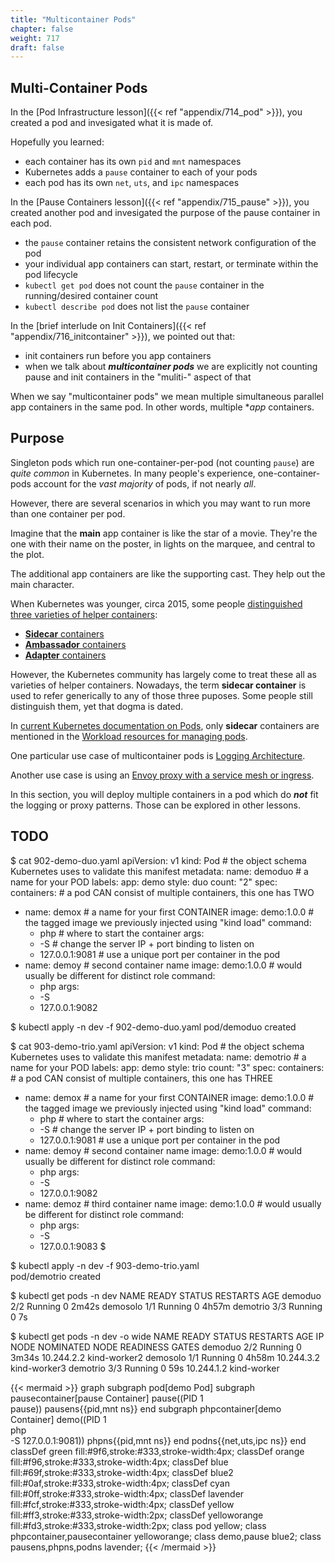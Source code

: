 ```yaml
---
title: "Multicontainer Pods"
chapter: false
weight: 717
draft: false
---
```


## Multi-Container Pods

In the [Pod Infrastructure lesson]({{< ref "appendix/714_pod" >}}), you created a pod and invesigated what it is made of.

Hopefully you learned:
- each container has its own `pid` and `mnt` namespaces
- Kubernetes adds a `pause` container to each of your pods
- each pod has its own `net`, `uts`, and `ipc` namespaces

In the [Pause Containers lesson]({{< ref "appendix/715_pause" >}}), you created another pod and invesigated the purpose of the pause container in each pod.
- the `pause` container retains the consistent network configuration of the pod
- your individual app containers can start, restart, or terminate within the pod lifecycle
- `kubectl get pod` does not count the `pause` container in the running/desired container count
- `kubectl describe pod` does not list the `pause` container

In the [brief interlude on Init Containers]({{< ref "appendix/716_initcontainer" >}}), we pointed out that:
- init containers run before you app containers
- when we talk about ***multicontainer pods*** we are explicitly not counting pause and init containers in the "muliti-" aspect of that

When we say "multicontainer pods" we mean multiple simultaneous parallel app containers in the same pod.
In other words, multiple **app* containers.

## Purpose

Singleton pods which run one-container-per-pod (not counting `pause`) are *quite common* in Kubernetes.
In many people's experience, one-container-pods account for the *vast majority* of pods, if not nearly *all*.

However, there are several scenarios in which you may want to run more than one container per pod.

Imagine that the **main** app container is like the star of a movie. 
They're the one with their name on the poster, in lights on the marquee, and central to the plot.

The additional app containers are like the supporting cast. They help out the main character.

When Kubernetes was younger, circa 2015, some people [distinguished three varieties of helper containers](https://kubernetes.io/blog/2015/06/the-distributed-system-toolkit-patterns/):
- [**Sidecar** containers](https://kubernetes.io/blog/2015/06/the-distributed-system-toolkit-patterns/#example-1-sidecar-containers)
- [**Ambassador** containers](https://kubernetes.io/blog/2015/06/the-distributed-system-toolkit-patterns/#example-2-ambassador-containers)
- [**Adapter** containers](https://kubernetes.io/blog/2015/06/the-distributed-system-toolkit-patterns/#example-3-adapter-containers)

However, the Kubernetes community has largely come to treat these all as varieties of helper containers.
Nowadays, the term **sidecar container** is used to refer generically to any of those three puposes.
Some people still distinguish them, yet that dogma is dated.

In [current Kubernetes documentation on Pods](https://kubernetes.io/docs/concepts/workloads/pods/),
only **sidecar** containers are mentioned in the [Workload resources for managing pods](https://kubernetes.io/docs/concepts/workloads/pods/#workload-resources-for-managing-pods).

One particular use case of multicontainer pods is
[Logging Architecture](https://kubernetes.io/docs/concepts/cluster-administration/logging/).

Another use case is using an [Envoy proxy with a service mesh or ingress](https://www.envoyproxy.io).

In this section, you will deploy multiple containers in a pod which do ***not*** fit the logging or proxy patterns. 
Those can be explored in other lessons.

## TODO

$ cat 902-demo-duo.yaml 
apiVersion: v1
kind: Pod                    # the object schema Kubernetes uses to validate this manifest
metadata:
  name: demoduo             # a name for your POD
  labels:
    app: demo
    style: duo
    count: "2"
spec:
  containers:                # a pod CAN consist of multiple containers, this one has TWO
  - name: demox              # a name for your first CONTAINER
    image: demo:1.0.0        # the tagged image we previously injected using "kind load"
    command:
    - php                    # where to start the container
    args:
    - -S                     # change the server IP + port binding to listen on
    - 127.0.0.1:9081         # use a unique port per container in the pod
  - name: demoy              # second container name
    image: demo:1.0.0        # would usually be different for distinct role
    command:
    - php
    args:
    - -S
    - 127.0.0.1:9082

$ kubectl apply -n dev -f 902-demo-duo.yaml 
pod/demoduo created

$ cat 903-demo-trio.yaml 
apiVersion: v1
kind: Pod                    # the object schema Kubernetes uses to validate this manifest
metadata:
  name: demotrio            # a name for your POD
  labels:
    app: demo
    style: trio
    count: "3"
spec:
  containers:                # a pod CAN consist of multiple containers, this one has THREE
  - name: demox              # a name for your first CONTAINER
    image: demo:1.0.0        # the tagged image we previously injected using "kind load"
    command:
    - php                    # where to start the container
    args:
    - -S                     # change the server IP + port binding to listen on
    - 127.0.0.1:9081         # use a unique port per container in the pod
  - name: demoy              # second container name
    image: demo:1.0.0        # would usually be different for distinct role
    command:
    - php
    args:
    - -S
    - 127.0.0.1:9082
  - name: demoz              # third container name
    image: demo:1.0.0        # would usually be different for distinct role
    command:
    - php
    args:
    - -S
    - 127.0.0.1:9083
$ 

$ kubectl apply -n dev -f 903-demo-trio.yaml                                                                           
pod/demotrio created

$ kubectl get pods -n dev
NAME       READY   STATUS    RESTARTS   AGE
demoduo    2/2     Running   0          2m42s
demosolo   1/1     Running   0          4h57m
demotrio   3/3     Running   0          7s

$ kubectl get pods -n dev -o wide
NAME       READY   STATUS    RESTARTS   AGE     IP           NODE           NOMINATED NODE   READINESS GATES
demoduo    2/2     Running   0          3m34s   10.244.2.2   kind-worker2   <none>           <none>
demosolo   1/1     Running   0          4h58m   10.244.3.2   kind-worker3   <none>           <none>
demotrio   3/3     Running   0          59s     10.244.1.2   kind-worker    <none>           <none>

{{< mermaid >}}
graph
subgraph pod[demo Pod]
  subgraph pausecontainer[pause Container]
    pause((PID 1<br>pause))
    pausens{{pid,mnt ns}}
  end
  subgraph phpcontainer[demo Container]
    demo((PID 1<br>php<br>-S 127.0.0.1:9081))
    phpns{{pid,mnt ns}}
  end
  podns{{net,uts,ipc ns}}
end
classDef green fill:#9f6,stroke:#333,stroke-width:4px;
classDef orange fill:#f96,stroke:#333,stroke-width:4px;
classDef blue fill:#69f,stroke:#333,stroke-width:4px;
classDef blue2 fill:#0af,stroke:#333,stroke-width:4px;
classDef cyan fill:#0ff,stroke:#333,stroke-width:4px;
classDef lavender fill:#fcf,stroke:#333,stroke-width:4px;
classDef yellow fill:#ff3,stroke:#333,stroke-width:2px;
classDef yelloworange fill:#fd3,stroke:#333,stroke-width:2px;
class pod yellow;
class phpcontainer,pausecontainer yelloworange;
class demo,pause blue2;
class pausens,phpns,podns lavender;
{{< /mermaid >}}
